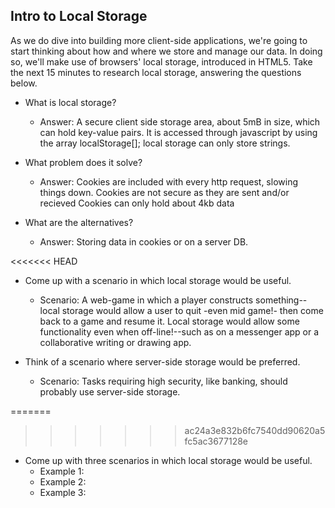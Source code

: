 ## Intro to Local Storage

As we do dive into building more client-side applications, we're going to start thinking about how and where we store and manage our data. In doing so, we'll make use of browsers' local storage, introduced in HTML5. Take the next 15 minutes to research local storage, answering the questions below. 

- What is local storage?
  - Answer:
A secure client side storage area, about 5mB in size, which can hold key-value pairs.
It is accessed through javascript by using the array localStorage[];
local storage can only store strings. 

- What problem does it solve?
  - Answer:
Cookies are included with every http request, slowing things down.
Cookies are not secure as they are sent and/or recieved
Cookies can only hold about 4kb data


- What are the alternatives?
  - Answer:
  Storing data in cookies or on a server DB.

<<<<<<< HEAD
- Come up with a scenario in which local storage would be useful.
    - Scenario:
    A web-game in which a player constructs something-- local storage would allow a user to quit -even mid game!- then come back to a game and resume it.
    Local storage would allow some functionality even when off-line!--such as on a messenger app or a collaborative writing or drawing app.

- Think of a scenario where server-side storage would be preferred.
    - Scenario:
    Tasks requiring high security, like banking, should probably use server-side storage.
    
    

=======
>>>>>>> ac24a3e832b6fc7540dd90620a5fc5ac3677128e
- Come up with three scenarios in which local storage would be useful.
    - Example 1:
    - Example 2:
    - Example 3:

